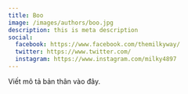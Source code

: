 ```yaml
---
title: Boo
image: /images/authors/boo.jpg
description: this is meta description
social:
  facebook: https://www.facebook.com/themilkyway/
  twitter: https://www.twitter.com/
  instagram: https://www.instagram.com/milky4897
---
```


Viết mô tả bản thân vào đây.
